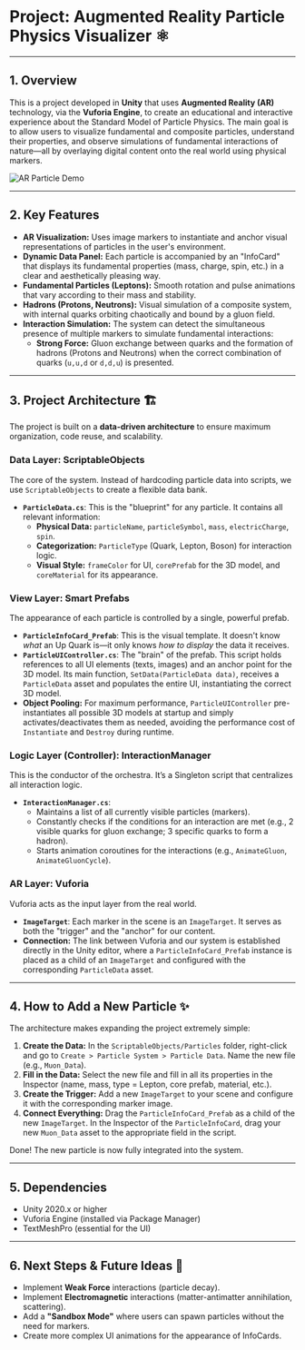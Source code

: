 # Project: Augmented Reality Particle Physics Visualizer ⚛️

---

## 1. Overview

This is a project developed in **Unity** that uses **Augmented Reality (AR)** technology, via the **Vuforia Engine**, to create an educational and interactive experience about the Standard Model of Particle Physics. The main goal is to allow users to visualize fundamental and composite particles, understand their properties, and observe simulations of fundamental interactions of nature—all by overlaying digital content onto the real world using physical markers.

![AR Particle Demo](gif/demonstracao.gif)


---


## 2. Key Features

- **AR Visualization:** Uses image markers to instantiate and anchor visual representations of particles in the user's environment.
- **Dynamic Data Panel:** Each particle is accompanied by an "InfoCard" that displays its fundamental properties (mass, charge, spin, etc.) in a clear and aesthetically pleasing way.
- **Fundamental Particles (Leptons):** Smooth rotation and pulse animations that vary according to their mass and stability.
- **Hadrons (Protons, Neutrons):** Visual simulation of a composite system, with internal quarks orbiting chaotically and bound by a gluon field.
- **Interaction Simulation:** The system can detect the simultaneous presence of multiple markers to simulate fundamental interactions:
    - **Strong Force:** Gluon exchange between quarks and the formation of hadrons (Protons and Neutrons) when the correct combination of quarks (`u,u,d` or `d,d,u`) is presented.

---

## 3. Project Architecture 🏗️

The project is built on a **data-driven architecture** to ensure maximum organization, code reuse, and scalability.

### Data Layer: ScriptableObjects

The core of the system. Instead of hardcoding particle data into scripts, we use `ScriptableObjects` to create a flexible data bank.

- **`ParticleData.cs`**: This is the "blueprint" for any particle. It contains all relevant information:
    - **Physical Data:** `particleName`, `particleSymbol`, `mass`, `electricCharge`, `spin`.
    - **Categorization:** `ParticleType` (Quark, Lepton, Boson) for interaction logic.
    - **Visual Style:** `frameColor` for UI, `corePrefab` for the 3D model, and `coreMaterial` for its appearance.

### View Layer: Smart Prefabs

The appearance of each particle is controlled by a single, powerful prefab.

- **`ParticleInfoCard_Prefab`**: This is the visual template. It doesn't know *what* an Up Quark is—it only knows *how to display* the data it receives.
- **`ParticleUIController.cs`**: The "brain" of the prefab. This script holds references to all UI elements (texts, images) and an anchor point for the 3D model. Its main function, `SetData(ParticleData data)`, receives a `ParticleData` asset and populates the entire UI, instantiating the correct 3D model.
- **Object Pooling:** For maximum performance, `ParticleUIController` pre-instantiates all possible 3D models at startup and simply activates/deactivates them as needed, avoiding the performance cost of `Instantiate` and `Destroy` during runtime.

### Logic Layer (Controller): InteractionManager

This is the conductor of the orchestra. It’s a Singleton script that centralizes all interaction logic.

- **`InteractionManager.cs`**:
    - Maintains a list of all currently visible particles (markers).
    - Constantly checks if the conditions for an interaction are met (e.g., 2 visible quarks for gluon exchange; 3 specific quarks to form a hadron).
    - Starts animation coroutines for the interactions (e.g., `AnimateGluon`, `AnimateGluonCycle`).

### AR Layer: Vuforia

Vuforia acts as the input layer from the real world.

- **`ImageTarget`**: Each marker in the scene is an `ImageTarget`. It serves as both the "trigger" and the "anchor" for our content.
- **Connection:** The link between Vuforia and our system is established directly in the Unity editor, where a `ParticleInfoCard_Prefab` instance is placed as a child of an `ImageTarget` and configured with the corresponding `ParticleData` asset.

---

## 4. How to Add a New Particle ✨

The architecture makes expanding the project extremely simple:

1. **Create the Data:** In the `ScriptableObjects/Particles` folder, right-click and go to `Create > Particle System > Particle Data`. Name the new file (e.g., `Muon_Data`).
2. **Fill in the Data:** Select the new file and fill in all its properties in the Inspector (name, mass, type = Lepton, core prefab, material, etc.).
3. **Create the Trigger:** Add a new `ImageTarget` to your scene and configure it with the corresponding marker image.
4. **Connect Everything:** Drag the `ParticleInfoCard_Prefab` as a child of the new `ImageTarget`. In the Inspector of the `ParticleInfoCard`, drag your new `Muon_Data` asset to the appropriate field in the script.

Done! The new particle is now fully integrated into the system.

---

## 5. Dependencies

- Unity 2020.x or higher  
- Vuforia Engine (installed via Package Manager)  
- TextMeshPro (essential for the UI)

---

## 6. Next Steps & Future Ideas 🚀

- Implement **Weak Force** interactions (particle decay).  
- Implement **Electromagnetic** interactions (matter-antimatter annihilation, scattering).  
- Add a **"Sandbox Mode"** where users can spawn particles without the need for markers.  
- Create more complex UI animations for the appearance of InfoCards.
